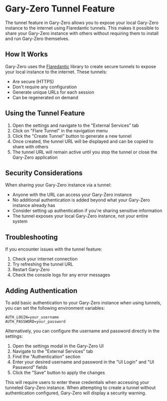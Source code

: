 # Gary-Zero Tunnel Feature

The tunnel feature in Gary-Zero allows you to expose your local Gary-Zero instance to the internet using Flaredantic tunnels. This makes it possible to share your Gary-Zero instance with others without requiring them to install and run Gary-Zero themselves.

## How It Works

Gary-Zero uses the [Flaredantic](https://pypi.org/project/flaredantic/) library to create secure tunnels to expose your local instance to the internet. These tunnels:

- Are secure (HTTPS)
- Don't require any configuration
- Generate unique URLs for each session
- Can be regenerated on demand

## Using the Tunnel Feature

1. Open the settings and navigate to the "External Services" tab
2. Click on "Flare Tunnel" in the navigation menu
3. Click the "Create Tunnel" button to generate a new tunnel
4. Once created, the tunnel URL will be displayed and can be copied to share with others
5. The tunnel URL will remain active until you stop the tunnel or close the Gary-Zero application

## Security Considerations

When sharing your Gary-Zero instance via a tunnel:

- Anyone with the URL can access your Gary-Zero instance
- No additional authentication is added beyond what your Gary-Zero instance already has
- Consider setting up authentication if you're sharing sensitive information
- The tunnel exposes your local Gary-Zero instance, not your entire system

## Troubleshooting

If you encounter issues with the tunnel feature:

1. Check your internet connection
2. Try refreshing the tunnel URL
3. Restart Gary-Zero
4. Check the console logs for any error messages

## Adding Authentication

To add basic authentication to your Gary-Zero instance when using tunnels, you can set the following environment variables:

```
AUTH_LOGIN=your_username
AUTH_PASSWORD=your_password
```

Alternatively, you can configure the username and password directly in the settings:

1. Open the settings modal in the Gary-Zero UI
2. Navigate to the "External Services" tab
3. Find the "Authentication" section
4. Enter your desired username and password in the "UI Login" and "UI Password" fields
5. Click the "Save" button to apply the changes

This will require users to enter these credentials when accessing your tunneled Gary-Zero instance. When attempting to create a tunnel without authentication configured, Gary-Zero will display a security warning.
